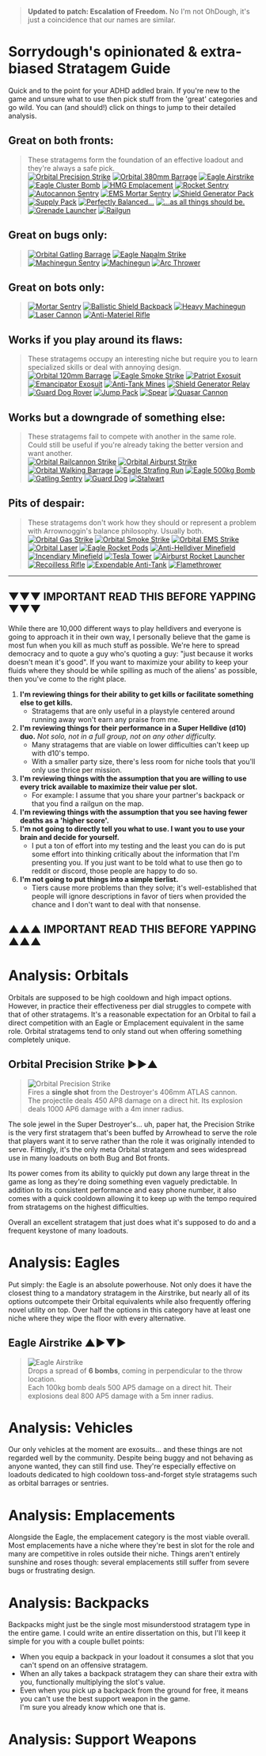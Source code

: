 >**Updated to patch: Escalation of Freedom.** No I'm not OhDough, it's just a coincidence that our names are similar.
# Sorrydough's opinionated & extra-biased Stratagem Guide

Quick and to the point for your ADHD addled brain. If you're new to the game and unsure what to use then pick stuff from the 'great' categories and go wild.
You can (and should!) click on things to jump to their detailed analysis.

## Great on both fronts:
> These stratagems form the foundation of an effective loadout and they're always a safe pick. <br>
[<img src="/resources/images/stratagems-64x/Orbital_Precision_Strike_Stratagem_Icon.webp" title="Orbital Precision Strike">](#orbital-precision-strike-)<!---->
[<img src="/resources/images/stratagems-64x/Orbital_380mm_HE_Barrage_Stratagem_Icon.webp" title="Orbital 380mm Barrage">](#orbial-380mm-barrage-)<!---->
[<img src="/resources/images/stratagems-64x/Eagle_Airstrike_Stratagem_Icon.webp" title="Eagle Airstrike">](#eagle-airstrike-)<!---->
[<img src="/resources/images/stratagems-64x/Eagle_Cluster_Bomb_Stratagem_Icon.webp" title="Eagle Cluster Bomb">](#eagle-cluster-bomb-)<!---->
[<img src="/resources/images/stratagems-64x/HMG_Emplacement_Stratagem_Icon.webp" title="HMG Emplacement">](#hmg-emplacement-)<!---->
[<img src="/resources/images/stratagems-64x/Rocket_Sentry_Stratagem_Icon.webp" title="Rocket Sentry">](#rocket-sentry-)<!---->
[<img src="/resources/images/stratagems-64x/Autocannon_Sentry_Stratagem_Icon.webp" title="Autocannon Sentry">](#autocannon-sentry-)<!---->
[<img src="/resources/images/stratagems-64x/EMS_Mortar_Sentry_Stratagem_Icon.webp" title="EMS Mortar Sentry">](#ems-mortar-sentry-)<!---->
[<img src="/resources/images/stratagems-64x/Shield_Generator_Pack_Stratagem_Icon.webp" title="Shield Generator Pack">](#shield-generator-pack-)<!---->
[<img src="/resources/images/stratagems-64x/Supply_Pack_Stratagem_Icon.webp" title="Supply Pack">](#supply-pack-)<!---->
[<img src="/resources/images/stratagems-64x/Autocannon_Stratagem_Icon.webp" title="Perfectly Balanced...">](#autocannon-)<!---->
[<img src="/resources/images/stratagems-64x/Commando_Stratagem_Icon.webp" title="...as all things should be.">](#commando-)<!---->
[<img src="/resources/images/stratagems-64x/Grenade_Launcher_Stratagem_Icon.webp" title="Grenade Launcher">](#grenade-launcher-)<!---->
[<img src="/resources/images/stratagems-64x/Railgun_Stratagem_Icon.webp" title="Railgun">](#railgun-)<!---->

## Great on bugs only:
> [<img src="/resources/images/stratagems-64x/Orbital_Gatling_Barrage_Stratagem_Icon.webp" title="Orbital Gatling Barrage">](#orbital-gatling-barrage-)<!---->
[<img src="/resources/images/stratagems-64x/Eagle_Napalm_Airstrike_Stratagem_Icon.webp" title="Eagle Napalm Strike">](#eagle-napalm-strike-)<!---->
[<img src="/resources/images/stratagems-64x/Machine_Gun_Sentry_Stratagem_Icon.webp" title="Machinegun Sentry">](#machinegun-sentry-)<!---->
[<img src="/resources/images/stratagems-64x/Machine_Gun_Stratagem_Icon.webp" title="Machinegun">](#machinegun-)<!---->
[<img src="/resources/images/stratagems-64x/Arc_Thrower_Stratagem_Icon.webp" title="Arc Thrower">](#arc-thrower-)<!---->

## Great on bots only:
> [<img src="/resources/images/stratagems-64x/Mortar_Sentry_Stratagem_Icon.webp" title="Mortar Sentry">](#mortar-sentry-)<!---->
[<img src="/resources/images/stratagems-64x/Ballistic_Shield_Backpack_Stratagem_Icon.webp" title="Ballistic Shield Backpack">](#ballistic-shield-backpack-)<!---->
[<img src="/resources/images/stratagems-64x/Heavy_Machine_Gun_Stratagem_Icon.webp" title="Heavy Machinegun">](#heavy-machinegun-)<!---->
[<img src="/resources/images/stratagems-64x/Laser_Cannon_Stratagem_Icon.webp" title="Laser Cannon">](#laser-cannon-)<!---->
[<img src="/resources/images/stratagems-64x/Anti-Materiel_Rifle_Stratagem_Icon.webp" title="Anti-Materiel Rifle">](#anti-materiel-rifle-)<!---->

## Works if you play around its flaws:
> These stratagems occupy an interesting niche but require you to learn specialized skills or deal with annoying design. <br>
[<img src="/resources/images/stratagems-64x/Orbital_120mm_HE_Barrage_Stratagem_Icon.webp" title="Orbital 120mm Barrage">](#orbital-120mm-barrage-)<!---->
[<img src="/resources/images/stratagems-64x/Eagle_Smoke_Strike_Stratagem_Icon.webp" title="Eagle Smoke Strike">](#eagle-smoke-strike-)<!---->
[<img src="/resources/images/stratagems-64x/Patriot_Exosuit_Stratagem_Icon.webp" title="Patriot Exosuit">](#patriot-exosuit-)<!---->
[<img src="/resources/images/stratagems-64x/Emancipator_Exosuit_Stratagem_Icon.webp" title="Emancipator Exosuit">](#emancipator-exosuit-)<!---->
[<img src="/resources/images/stratagems-64x/Anti-Tank_Mines_Stratagem_Icon.webp" title="Anti-Tank Mines">](#anti-tank-mines-)<!---->
[<img src="/resources/images/stratagems-64x/Shield_Generator_Relay_Stratagem_Icon.webp" title="Shield Generator Relay">](#shield-generator-relay-)<!---->
[<img src="/resources/images/stratagems-64x/Guard_Dog_Rover_Stratagem_Icon.webp" title="Guard Dog Rover">](#guard-dog-rover-)<!---->
[<img src="/resources/images/stratagems-64x/Jump_Pack_Stratagem_Icon.webp" title="Jump Pack">](#jump-pack-)<!---->
[<img src="/resources/images/stratagems-64x/Spear_Stratagem_Icon.webp" title="Spear">](#spear-)<!---->
[<img src="/resources/images/stratagems-64x/Quasar_Cannon_Stratagem_Icon.webp" title="Quasar Cannon">](#quasar-cannon-)<!---->

## Works but a downgrade of something else:
> These stratagems fail to compete with another in the same role. <br>
Could still be useful if you're already taking the better version and want another. <br>
[<img src="/resources/images/stratagems-64x/Orbital_Railcannon_Strike_Stratagem_Icon.webp" title="Orbital Railcannon Strike">](#orbital-railcannon-strike-)<!---->
[<img src="/resources/images/stratagems-64x/Orbital_Airburst_Strike_Stratagem_Icon.webp" title="Orbital Airburst Strike">](#orbital-airburst-strike-)<!---->
[<img src="/resources/images/stratagems-64x/Orbital_Walking_Barrage_Stratagem_Icon.webp" title="Orbital Walking Barrage">](#orbital-walking-barrage-)<!---->
[<img src="/resources/images/stratagems-64x/Eagle_Strafing_Run_Stratagem_Icon.webp" title="Eagle Strafing Run">](#eagle-strafing-run-)<!---->
[<img src="/resources/images/stratagems-64x/Eagle_500kg_Bomb_Stratagem_Icon.webp" title="Eagle 500kg Bomb">](#eagle-500kg-bomb-)<!---->
[<img src="/resources/images/stratagems-64x/Gatling_Sentry_Stratagem_Icon.webp" title="Gatling Sentry">](#gatling-sentry-)<!---->
[<img src="/resources/images/stratagems-64x/Guard_Dog_Stratagem_Icon.webp" title="Guard Dog">](#guard-dog-)<!---->
[<img src="/resources/images/stratagems-64x/Stalwart_Stratagem_Icon.webp" title="Stalwart">](#stalwart-)<!---->

## Pits of despair:
> These stratagems don't work how they should or represent a problem with Arrownoggin's balance philosophy. Usually both. <br>
[<img src="/resources/images/stratagems-64x/Orbital_Gas_Strike_Stratagem_Icon.webp" title="Orbital Gas Strike">](#orbital-gas-strike-)<!---->
[<img src="/resources/images/stratagems-64x/Orbital_Smoke_Strike_Stratagem_Icon.webp" title="Orbital Smoke Strike">](#orbital-smoke-strike-)<!---->
[<img src="/resources/images/stratagems-64x/Orbital_EMS_Strike_Stratagem_Icon.webp" title="Orbital EMS Strike">](#orbital-ems-strike-)<!---->
[<img src="/resources/images/stratagems-64x/Orbital_Laser_Stratagem_Icon.webp" title="Orbital Laser">](#orbital-laser-)<!---->
[<img src="/resources/images/stratagems-64x/Eagle_110mm_Rocket_Pods_Stratagem_Icon.webp" title="Eagle Rocket Pods">](#eagle-rocket-pods-)<!---->
[<img src="/resources/images/stratagems-64x/Anti-Personnel_Minefield_Stratagem_Icon.webp" title="Anti-Helldiver Minefield">](#anti-personnel-minefield-)<!---->
[<img src="/resources/images/stratagems-64x/Incendiary_Minefield_Stratagem_Icon.webp" title="Incendiary Minefield">](#incendiary-minefield-)<!---->
[<img src="/resources/images/stratagems-64x/Tesla_Tower_Stratagem_Icon.webp" title="Tesla Tower">](#tesla-tower-)<!---->
[<img src="/resources/images/stratagems-64x/Airburst_Rocket_Launcher_Stratagem_Icon.webp" title="Airburst Rocket Launcher">](#airburst-rocket-launcher-)<!---->
[<img src="/resources/images/stratagems-64x/Recoilless_Rifle_Stratagem_Icon.webp" title="Recoilless Rifle">](#recoilless-rifle-)<!---->
[<img src="/resources/images/stratagems-64x/Expendable_Anti-Tank_Stratagem_Icon.webp" title="Expendable Anti-Tank">](#expendable-anti-tank-)<!---->
[<img src="/resources/images/stratagems-64x/Flamethrower_Stratagem_Icon.webp" title="Flamethrower">](#flamethrower-)<!---->

---

## ▼▼▼ IMPORTANT READ THIS BEFORE YAPPING ▼▼▼
While there are 10,000 different ways to play helldivers and everyone is going to approach it in their own way, I personally believe that the game is most fun when you kill as much stuff as possible. We're here to spread democracy and to quote a guy who's quoting a guy: "just because it works doesn't mean it's good". If you want to maximize your ability to keep your fluids where they should be while spilling as much of the aliens' as possible, then you've come to the right place.

1. **I'm reviewing things for their ability to get kills or facilitate something else to get kills.**
    - Stratagems that are only useful in a playstyle centered around running away won't earn any praise from me.
2. **I'm reviewing things for their performance in a Super Helldive (d10) duo.** *Not solo, not in a full group, not on any other difficulty.*
    - Many stratagems that are viable on lower difficulties can't keep up with d10's tempo.
    - With a smaller party size, there's less room for niche tools that you'll only use thrice per mission.
3. **I'm reviewing things with the assumption that you are willing to use every trick available to maximize their value per slot.**
    - For example: I assume that you share your partner's backpack or that you find a railgun on the map.
4. **I'm reviewing things with the assumption that you see having fewer deaths as a 'higher score'.**
5. **I'm not going to directly tell you what to use. I want you to use your brain and decide for yourself.**
    - I put a ton of effort into my testing and the least you can do is put some effort into thinking critically about the information that I'm presenting you. If you just want to be told what to use then go to reddit or discord, those people are happy to do so.
6. **I'm not going to put things into a simple tierlist.**
    - Tiers cause more problems than they solve; it's well-established that people will ignore descriptions in favor of tiers when provided the chance and I don't want to deal with that nonsense.
## ▲▲▲ IMPORTANT READ THIS BEFORE YAPPING ▲▲▲

# Analysis: Orbitals
Orbitals are supposed to be high cooldown and high impact options. However, in practice their effectiveness per dial struggles to compete with that of other stratagems. It's a reasonable expectation for an Orbital to fail a direct competition with an Eagle or Emplacement equivalent in the same role. Orbital stratagems tend to only stand out when offering something completely unique.


## Orbital Precision Strike ►►▲
> <img src="/resources/images/stratagems-64x/Orbital_Precision_Strike_Stratagem_Icon.webp" title="Orbital Precision Strike"> <br>
Fires a **single shot** from the Destroyer's 406mm ATLAS cannon. <br>
The projectile deals 450 AP8 damage on a direct hit. Its explosion deals 1000 AP6 damage with a 4m inner radius.

The sole jewel in the Super Destroyer's... uh, paper hat, the Precision Strike is the very first stratagem that's been buffed by Arrowhead to serve the role that players want it to serve rather than the role it was originally intended to serve. Fittingly, it's the only meta Orbital stratagem and sees widespread use in many loadouts on both Bug and Bot fronts.

Its power comes from its ability to quickly put down any large threat in the game as long as they're doing something even vaguely predictable. In addition to its consistent performance and easy phone number, it also comes with a quick cooldown allowing it to keep up with the tempo required from stratagems on the highest difficulties.

Overall an excellent stratagem that just does what it's supposed to do and a frequent keystone of many loadouts.

# Analysis: Eagles
Put simply: the Eagle is an absolute powerhouse. Not only does it have the closest thing to a mandatory stratagem in the Airstrike, but nearly all of its options outcompete their Orbital equivalents while also frequently offering novel utility on top. Over half the options in this category have at least one niche where they wipe the floor with every alternative.

## Eagle Airstrike ▲►▼►
> <img src="/resources/images/stratagems-64x/Eagle_Airstrike_Stratagem_Icon.webp" title="Eagle Airstrike"> <br>
Drops a spread of **6 bombs**, coming in perpendicular to the throw location. <br>
Each 100kg bomb deals 500 AP5 damage on a direct hit. Their explosions deal 800 AP5 damage with a 5m inner radius.




# Analysis: Vehicles
Our only vehicles at the moment are exosuits... and these things are not regarded well by the community. Despite being buggy and not behaving as anyone wanted, they can still find use. They're especially effective on loadouts dedicated to high cooldown toss-and-forget style stratagems such as orbital barrages or sentries.


# Analysis: Emplacements
Alongside the Eagle, the emplacement category is the most viable overall. Most emplacements have a niche where they're best in slot for the role and many are competitive in roles outside their niche. Things aren't entirely sunshine and roses though: several emplacements still suffer from severe bugs or frustrating design.


# Analysis: Backpacks
Backpacks might just be the single most misunderstood stratagem type in the entire game. I could write an entire dissertation on this, but I'll keep it simple for you with a couple bullet points:
- When you equip a backpack in your loadout it consumes a slot that you can't spend on an offensive stratagem.
- When an ally takes a backpack stratagem they can share their extra with you, functionally multiplying the slot's value.
- Even when you pick up a backpack from the ground for free, it means you can't use the best support weapon in the game. <br> I'm sure you already know which one that is.




# Analysis: Support Weapons



